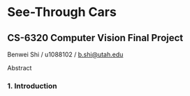 # See-Through Cars

## CS-6320 Computer Vision Final Project

Benwei Shi / u1088102 / b.shi@utah.edu

Abstract

### 1. Introduction
